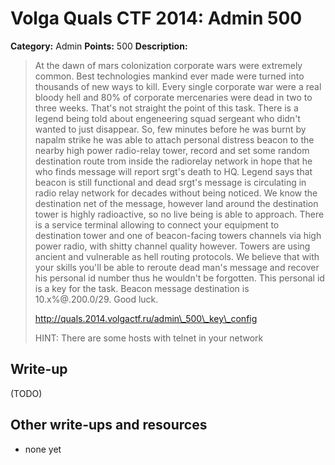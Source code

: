 # Volga Quals CTF 2014: Admin 500

**Category:** Admin
**Points:** 500
**Description:**

> At the dawn of mars colonization corporate wars were extremely common.
> Best technologies mankind ever made were turned into thousands of new ways to kill.
> Every single corporate war were a real bloody hell and 80% of corporate mercenaries were dead in two to three weeks.
> That's not straight the point of this task. There is a legend being told about engeneering squad sergeant who didn't wanted to just disappear. So, few minutes before he was burnt by napalm strike he was able to attach personal distress beacon to the nearby high power radio-relay tower, record and set some random destination route trom inside the radiorelay network in hope that he who finds message will report srgt's death to HQ.
> Legend says that beacon is still functional and dead srgt's message is circulating in radio relay network for decades without being noticed.
> We know the destination net of the message, however land around the destination tower is highly radioactive, so no live being is able to approach. There is a service terminal allowing to connect your equipment to destination tower and one of beacon-facing towers channels via high power radio, with shitty channel quality however. Towers are using ancient and vulnerable as hell routing protocols. We believe that with your skills you'll be able to reroute dead man's message and recover his personal id number thus he wouldn't be forgotten.
> This personal id is a key for the task. Beacon message destination is 10.x%@.200.0/29.
> Good luck.
>
> http://quals.2014.volgactf.ru/admin\_500\_key\_config
>
> HINT: There are some hosts with telnet in your network

## Write-up

(TODO)

## Other write-ups and resources

* none yet
